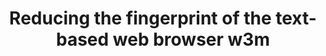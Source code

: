 ---
lang: en
layout: doc
redirect_from:
- /doc/w3m/
- /en/doc/mutt/
- /doc/W3m/
- /wiki/W3m/
redirect_to: https://forum.qubes-os.org/t/18993
ref: 101
title: Reducing the fingerprint of the text-based web browser w3m
---